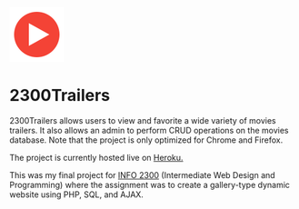 

<a href="https://secret-oasis-19816.herokuapp.com/index.php"><img src="icons/bigPlay.png" title="Play Icon" alt="Play Icon" target="_blank"></a>


# 2300Trailers

2300Trailers allows users to view and favorite a wide variety of movies trailers. It also allows an admin to perform CRUD operations on the movies database. Note that the project is only optimized for Chrome and Firefox.

The project is currently hosted live on <a href="https://secret-oasis-19816.herokuapp.com/index.php">Heroku.</a>

This was my final project for <a href="https://classes.cornell.edu/browse/roster/SP20/class/INFO/2300">INFO 2300</a> (Intermediate Web Design and Programming) where the assignment was to create a gallery-type dynamic website using PHP, SQL, and AJAX.



